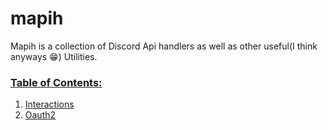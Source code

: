 # mapih

Mapih is a collection of Discord Api handlers as well as other useful(I think anyways 😁) Utilities.

### <u>Table of Contents:</u>
1. [Interactions](https://github.com/gidsola/mapih/wiki/Interactions)
2. [Oauth2](https://github.com/gidsola/mapih/wiki/Oauth2)


